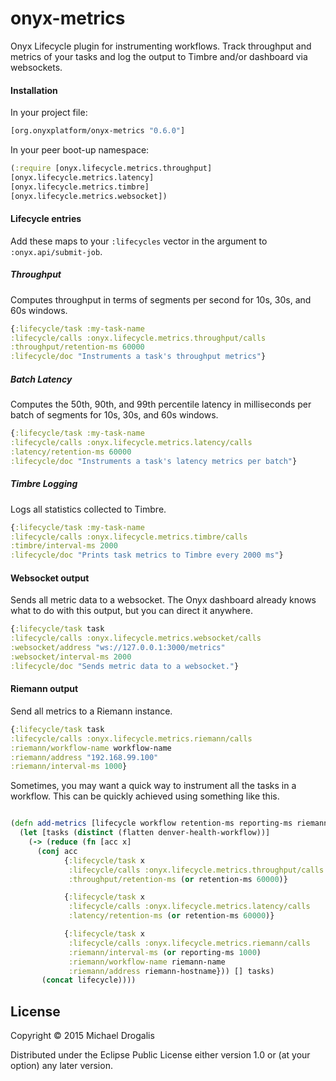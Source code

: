 # onyx-metrics

Onyx Lifecycle plugin for instrumenting workflows. Track throughput and metrics of your tasks and log the output to Timbre and/or dashboard via websockets.

#### Installation

In your project file:

```clojure
[org.onyxplatform/onyx-metrics "0.6.0"]
```

In your peer boot-up namespace:

```clojure
(:require [onyx.lifecycle.metrics.throughput]
[onyx.lifecycle.metrics.latency]
[onyx.lifecycle.metrics.timbre]
[onyx.lifecycle.metrics.websocket])
```

#### Lifecycle entries

Add these maps to your `:lifecycles` vector in the argument to `:onyx.api/submit-job`.

##### Throughput

Computes throughput in terms of segments per second for 10s, 30s, and 60s windows.

```clojure
{:lifecycle/task :my-task-name
:lifecycle/calls :onyx.lifecycle.metrics.throughput/calls
:throughput/retention-ms 60000
:lifecycle/doc "Instruments a task's throughput metrics"}
```

##### Batch Latency

Computes the 50th, 90th, and 99th percentile latency in milliseconds per batch of segments for 10s, 30s, and 60s windows.

```clojure
{:lifecycle/task :my-task-name
:lifecycle/calls :onyx.lifecycle.metrics.latency/calls
:latency/retention-ms 60000
:lifecycle/doc "Instruments a task's latency metrics per batch"}
```

##### Timbre Logging

Logs all statistics collected to Timbre.

```clojure
{:lifecycle/task :my-task-name
:lifecycle/calls :onyx.lifecycle.metrics.timbre/calls
:timbre/interval-ms 2000
:lifecycle/doc "Prints task metrics to Timbre every 2000 ms"}
```

#### Websocket output

Sends all metric data to a websocket. The Onyx dashboard already knows what to do with this output, but you can direct it anywhere.

```clojure
{:lifecycle/task task
:lifecycle/calls :onyx.lifecycle.metrics.websocket/calls
:websocket/address "ws://127.0.0.1:3000/metrics"
:websocket/interval-ms 2000
:lifecycle/doc "Sends metric data to a websocket."}
```

#### Riemann output

Send all metrics to a Riemann instance.

```clojure
{:lifecycle/task task
:lifecycle/calls :onyx.lifecycle.metrics.riemann/calls
:riemann/workflow-name workflow-name
:riemann/address "192.168.99.100"
:riemann/interval-ms 1000}
```
Sometimes, you may want a quick way to instrument all the tasks in a workflow.
This can be quickly achieved using something like this.

```clojure

(defn add-metrics [lifecycle workflow retention-ms reporting-ms riemann-hostname riemann-name]
  (let [tasks (distinct (flatten denver-health-workflow))]
    (-> (reduce (fn [acc x]
      (conj acc
            {:lifecycle/task x
             :lifecycle/calls :onyx.lifecycle.metrics.throughput/calls
             :throughput/retention-ms (or retention-ms 60000)}

            {:lifecycle/task x
             :lifecycle/calls :onyx.lifecycle.metrics.latency/calls
             :latency/retention-ms (or retention-ms 60000)}

            {:lifecycle/task x
             :lifecycle/calls :onyx.lifecycle.metrics.riemann/calls
             :riemann/interval-ms (or reporting-ms 1000)
             :riemann/workflow-name riemann-name
             :riemann/address riemann-hostname})) [] tasks)
       (concat lifecycle))))
```
## License

Copyright © 2015 Michael Drogalis

Distributed under the Eclipse Public License either version 1.0 or (at
your option) any later version.

